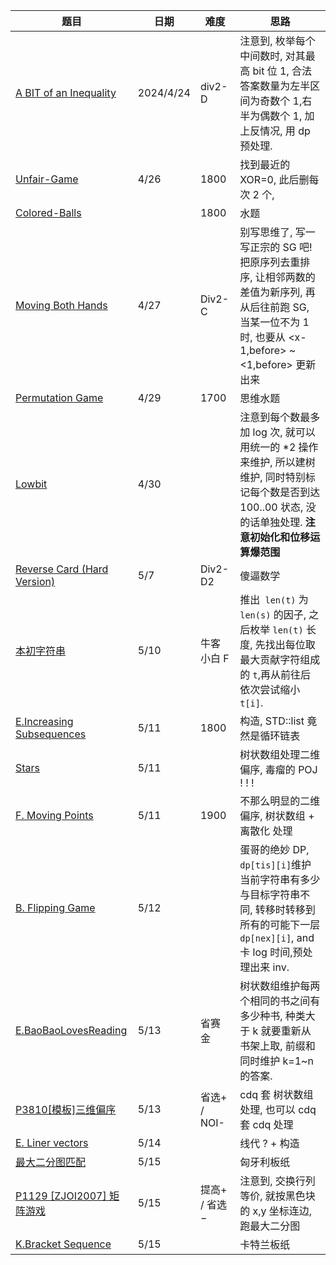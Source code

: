 | 题目                                                         | 日期      | 难度          | 思路                                                         |
| ------------------------------------------------------------ | --------- | ------------- | ------------------------------------------------------------ |
| [A BIT of an Inequality](https://codeforces.com/contest/1957/problem/D) | 2024/4/24 | div2-D        | 注意到, 枚举每个中间数时, 对其最高 bit 位 1, 合法答案数量为左半区间为奇数个 1,右半为偶数个 1, 加上反情况, 用 dp 预处理. |
| [Unfair-Game](https://codeforces.com/problemset/problem/1955/F) | 4/26      | 1800          | 找到最近的 XOR=0, 此后删每次 2 个,                           |
| [Colored-Balls](https://codeforces.com/problemset/problem/1954/D) |           | 1800          | 水题                                                         |
| [Moving Both Hands](https://codeforces.com/contest/1966/problem/C) | 4/27      | Div2-C        | 别写思维了, 写一写正宗的 SG 吧!<br />把原序列去重排序, 让相邻两数的差值为新序列, 再从后往前跑 SG, 当某一位不为 1 时, 也要从 <x-1,before> ~ <1,before> 更新出来 |
| [Permutation Game](https://codeforces.com/problemset/problem/1772/E) | 4/29      | 1700          | 思维水题                                                     |
| [Lowbit](https://codeforces.com/problemset/gymProblem/103145/D) | 4/30      |               | 注意到每个数最多加 log 次, 就可以用统一的 *2 操作来维护, 所以建树维护, 同时特别标记每个数是否到达 100..00 状态, 没的话单独处理. **注意初始化和位移运算爆范围** |
| [Reverse Card (Hard Version)](https://codeforces.com/contest/1972/problem/D2) | 5/7       | Div2-D2       | 傻逼数学                                                     |
| [本初字符串](https://ac.nowcoder.com/acm/contest/82401/F)    | 5/10      | 牛客小白 F    | 推出` len(t)` 为` len(s)` 的因子, 之后枚举 `len(t)` 长度, 先找出每位取最大贡献字符组成的 `t`,再从前往后依次尝试缩小 `t[i]`. |
| [E.Increasing Subsequences](https://codeforces.com/problemset/problem/1922/E) | 5/11      | 1800          | 构造, STD::list 竟然是循环链表                               |
| [Stars](http://poj.org/problem?id=2352)                      | 5/11      |               | 树状数组处理二维偏序, 毒瘤的 POJ ! ! !                       |
| [F. Moving Points](https://codeforces.com/problemset/problem/1311/F) | 5/11      | 1900          | 不那么明显的二维偏序, 树状数组 + 离散化 处理                 |
| [B. Flipping Game](https://codeforces.com/gym/104459/problem/B) | 5/12      |               | 蛋哥的绝妙 DP, `dp[tis][i]`维护当前字符串有多少与目标字符串不同, 转移时转移到所有的可能下一层`dp[nex][i]`, and 卡 log 时间,预处理出来 inv. |
| [E.BaoBaoLovesReading](https://codeforces.com/gym/104459/problem/E) | 5/13      | 省赛金        | 树状数组维护每两个相同的书之间有多少种书, 种类大于 k 就要重新从书架上取, 前缀和同时维护 k=1~n 的答案. |
| [P3810[模板]三维偏序](https://www.luogu.com.cn/problem/P3810) | 5/13      | 省选+ / NOI-  | cdq 套 树状数组处理, 也可以 cdq 套 cdq 处理                  |
| [E. Liner vectors](https://codeforces.com/gym/102801/problem/E) | 5/14      |               | 线代 ? + 构造                                                |
| [最大二分图匹配](https://www.luogu.com.cn/problem/P3386)     | 5/15      |               | 匈牙利板纸                                                   |
| [P1129 [ZJOI2007] 矩阵游戏](https://www.luogu.com.cn/problem/P1129) | 5/15      | 提高+ / 省选− | 注意到, 交换行列等价, 就按黑色块的 x,y 坐标连边, 跑最大二分图 |
| [K.Bracket Sequence](https://codeforces.com/gym/103486/problem/K) | 5/15      |               | 卡特兰板纸                                                   |
